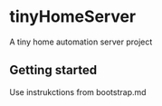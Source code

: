 # tinyHomeServer
A tiny home automation server project


## Getting started

Use instrukctions from bootstrap.md